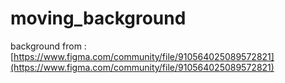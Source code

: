 # moving_background
background from : [https://www.figma.com/community/file/910564025089572821](https://www.figma.com/community/file/910564025089572821)
